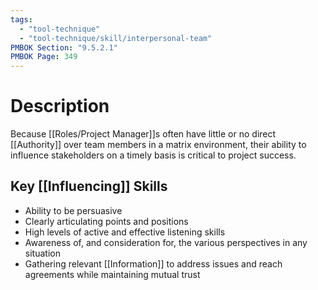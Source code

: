 ```yaml
---
tags:
  - "tool-technique"
  - "tool-technique/skill/interpersonal-team"
PMBOK Section: "9.5.2.1"
PMBOK Page: 349
---
```

# Description
Because [[Roles/Project Manager]]s often have little or no direct [[Authority]] over team members in a matrix environment, their ability to influence stakeholders on a timely basis is critical to project success.
## Key [[Influencing]] Skills
- Ability to be persuasive
- Clearly articulating points and positions
- High levels of active and effective listening skills
- Awareness of, and consideration for, the various perspectives in any situation
- Gathering relevant [[Information]] to address issues and reach agreements while maintaining mutual trust